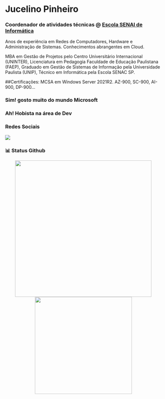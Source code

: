 # Jucelino Pinheiro

<div>
  <h3>
    Coordenador de atividades técnicas @ <a href="https://informatica.sp.senai.br/">Escola SENAI de Informática</a>
  </h3>
</div>

Anos de experiência em Redes de Computadores, Hardware e Administração de Sistemas. Conhecimentos abrangentes em Cloud.

MBA em Gestão de Projetos pelo Centro Universitário Internacional (UNINTER), Licenciatura em Pedagogia Faculdade de Educação Paulistana (FAEP), Graduado em Gestão de Sistemas de Informação pela Universidade Paulista (UNIP), Técnico em Informática pela Escola SENAC SP.

##Certificações:
MCSA em Windows Server 2021R2.
AZ-900, SC-900, AI-900, DP-900...
### Sim! gosto muito do mundo Microsoft

### Ah! Hobista na área de Dev


### Redes Sociais

<div>
  <a href="https://www.linkedin.com/in/jucelino/" target="_blank">
    <img src="https://img.shields.io/badge/-Linkedin-0077B5?style=for-the-badge&logo=linkedin&logoColor=white"/>
  </a>
</div>

### 📊 Status Github
<div align="center">
    <img src="https://github-readme-stats.vercel.app/api?username=jucelinopinheiro&show_icons=true&include_all_commits=true&line_height=20&hide_border=true&theme=graywhite" width="440"/>
    <img src="https://github-readme-stats.vercel.app/api/top-langs/?username=jucelinopinheiro&layout=compact&theme=graywhite&hide_border=true" width="313" />
</div>
